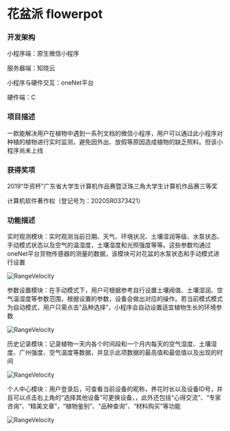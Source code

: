# 花盆派 flowerpot
### 开发架构
小程序端：原生微信小程序

服务器端：知晓云

小程序与硬件交互：oneNet平台

硬件端：C
### 项目描述
一款能解决用户在植物中遇到一系列文档的微信小程序，用户可以通过此小程序对种植的植物进行实时监测，避免因外出、放假等原因造成植物的缺乏照料。但该小程序尚未上线

### 获得奖项
2019“华资杯”广东省大学生计算机作品赛暨泛珠三角大学生计算机作品赛三等奖

计算机软件著作权（登记号为：2020SR0373421）

### 功能描述
实时观测模块：实时观测当前日期、天气、环境状况、土壤湿润等级、水泵状态、手动模式状态以及空气的温湿度，土壤湿度和光照强度等等。这些参数均通过oneNet平台货物传感器的测量的数据，该模块可对花盆的水泵状态和手动模式进行设置

![RangeVelocity](https://service.dashanwai.cn/public/IMG_5385.PNG)

参数设置模块：在手动模式下，用户可根据参考自行设置土壤阀值、土壤湿润、空气温湿度等参数范围，根据设置的参数，设备会做出对应的操作。若当前模式模式为自动模式，用户只需点击“品种选择”，小程序会自动设置适宜植物生长的环境参数

![RangeVelocity](https://service.dashanwai.cn/public/IMG_5374.PNG)

历史记录模块：记录植物一天内各个时间段和一个月内每天的空气湿度、土壤湿度、广州强度、空气温度等数据，并显示此项数据的最高值和最低值以及出现的时间

![RangeVelocity](https://service.dashanwai.cn/public/IMG_5388.PNG)

个人中心模块：用户登录后，可查看当前设备的昵称，养花时长以及设备ID号，并且可以点击右上角的“选择其他设备”可更换设备，，此外还包括“心得交流”、“专家咨询”、“精美文章”，“植物鉴别”、“品种查询”、“材料购买”等功能

![RangeVelocity](https://service.dashanwai.cn/public/IMG_5380.PNG)

